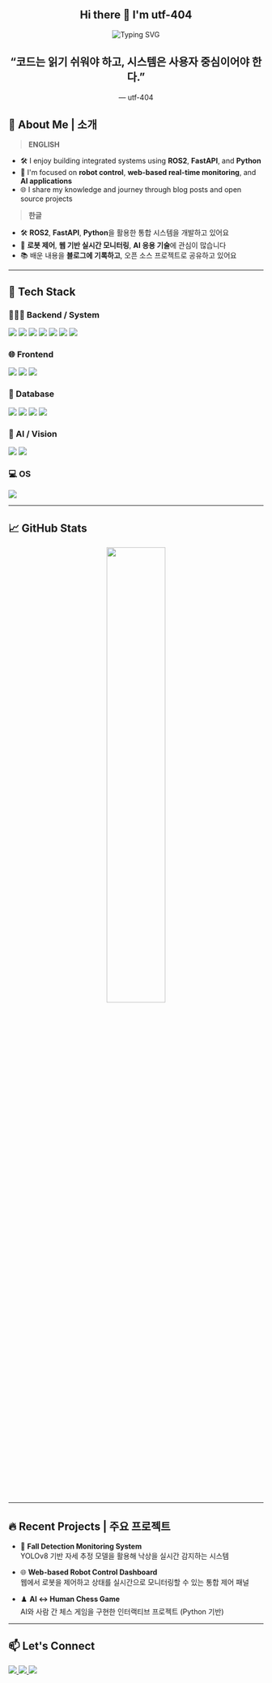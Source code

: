 <!-- README.md for https://github.com/utf-404 -->

<h2 align="center">Hi there 👋 I'm utf-404</h2>

<p align="center">
  <img src="https://readme-typing-svg.herokuapp.com?font=Fira+Code&weight=650&size=22&pause=1000&center=true&vCenter=true&width=550&lines=Passionate+Developer+%F0%9F%A7%A0;Robotics+%26+Web+Integration+Specialist;%2BROS2+Lover;Welcome+to+my+GitHub+world!" alt="Typing SVG" />
</p>


<h2 align="center">“코드는 읽기 쉬워야 하고, 시스템은 사용자 중심이어야 한다.”</h2>
<p align="center">— utf-404</p>


## 🧠 About Me | 소개

> **ENGLISH**

- 🛠️ I enjoy building integrated systems using **ROS2**, **FastAPI**, and **Python**  
- 🤖 I'm focused on **robot control**, **web-based real-time monitoring**, and **AI applications**  
- 🌐 I share my knowledge and journey through blog posts and open source projects  

> **한글**

- 🛠️ **ROS2**, **FastAPI**, **Python**을 활용한 통합 시스템을 개발하고 있어요  
- 🤖 **로봇 제어**, **웹 기반 실시간 모니터링**, **AI 응용 기술**에 관심이 많습니다  
- 📚 배운 내용을 **블로그에 기록하고**, 오픈 소스 프로젝트로 공유하고 있어요  

---

## 🧰 Tech Stack

### 🧑🏻‍💻 Backend / System
<p>
  <img src="https://img.shields.io/badge/Python-3776AB?style=flat-square&logo=python&logoColor=white"/>
  <img src="https://img.shields.io/badge/FastAPI-009688?style=flat-square&logo=fastapi&logoColor=white"/>
  <img src="https://img.shields.io/badge/Flask-000000?style=flat-square&logo=flask&logoColor=white"/>
  <img src="https://img.shields.io/badge/ROS2-22314E?style=flat-square&logo=ros&logoColor=white"/>
  <img src="https://img.shields.io/badge/Java-007396?style=flat-square&logo=java&logoColor=white"/>
  <img src="https://img.shields.io/badge/JSP-00599C?style=flat-square&logo=java&logoColor=white"/>
  <img src="https://img.shields.io/badge/Kotlin-7F52FF?style=flat-square&logo=kotlin&logoColor=white"/>
</p>


### 🌐 Frontend
<p>
  <img src="https://img.shields.io/badge/HTML5-E34F26?style=flat-square&logo=html5&logoColor=white"/>
  <img src="https://img.shields.io/badge/CSS3-1572B6?style=flat-square&logo=css3&logoColor=white"/>
  <img src="https://img.shields.io/badge/JavaScript-F7DF1E?style=flat-square&logo=javascript&logoColor=black"/>
</p>

### 💽 Database
<p>
  <img src="https://img.shields.io/badge/PostgreSQL-336791?style=flat-square&logo=postgresql&logoColor=white"/>
  <img src="https://img.shields.io/badge/MySQL-4479A1?style=flat-square&logo=mysql&logoColor=white"/>
  <img src="https://img.shields.io/badge/Oracle-F80000?style=flat-square&logo=oracle&logoColor=white"/>
  <img src="https://img.shields.io/badge/Firebase-FFCA28?style=flat-square&logo=firebase&logoColor=black"/>
</p>

### 🧠 AI / Vision
<p>
  <img src="https://img.shields.io/badge/YOLOv8-FF1493?style=flat-square&logo=openai&logoColor=white"/>
  <img src="https://img.shields.io/badge/SAM2-6A5ACD?style=flat-square&logo=meta&logoColor=white"/>
</p>

### 💻 OS
<p>
  <img src="https://img.shields.io/badge/Ubuntu-E95420?style=flat-square&logo=ubuntu&logoColor=white"/>
</p>

---

## 📈 GitHub Stats

<p align="center">
  <img src="https://github-readme-stats.vercel.app/api?username=utf-404&show_icons=true&theme=tokyonight" width="48%"/>
</p>

---

## 🔥 Recent Projects | 주요 프로젝트

- 🔧 **Fall Detection Monitoring System**  
  YOLOv8 기반 자세 추정 모델을 활용해 낙상을 실시간 감지하는 시스템

- 🌐 **Web-based Robot Control Dashboard**  
  웹에서 로봇을 제어하고 상태를 실시간으로 모니터링할 수 있는 통합 제어 패널

- ♟️ **AI ↔ Human Chess Game**  
  AI와 사람 간 체스 게임을 구현한 인터랙티브 프로젝트 (Python 기반)

---

## 📫 Let's Connect

<p>
  <a href="https://utf-404.tistory.com/" target="_blank">
    <img src="https://img.shields.io/badge/Tistory-000000?style=for-the-badge&logo=tistory&logoColor=white"/>
  </a>
  <a href="qkrwnsfuf1233@gmail.com">
    <img src="https://img.shields.io/badge/Gmail-d14836?style=for-the-badge&logo=gmail&logoColor=white"/>
  </a>
  <a href="https://linkedin.com/in/your-link" target="_blank">
    <img src="https://img.shields.io/badge/LinkedIn-0A66C2?style=for-the-badge&logo=linkedin&logoColor=white"/>
  </a>
</p>
